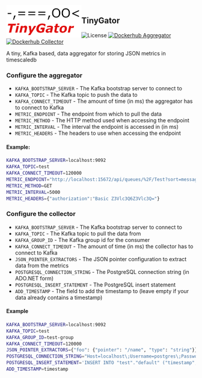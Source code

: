 <img src="assets/TinyGator.png" alt="logo" width="200" align="left"/>

## TinyGator
![License](https://img.shields.io/github/license/Azer0s/TinyGator)
[![Dockerhub Aggregator](https://img.shields.io/badge/dockerhub-Aggregator-blue)](https://hub.docker.com/r/azer0s/tinygator.aggregator)
[![Dockerhub Collector](https://img.shields.io/badge/dockerhub-Collector-blue)](https://hub.docker.com/r/azer0s/tinygator.collector)

A tiny, Kafka based, data aggregator for storing JSON metrics in timescaledb

### Configure the aggregator

* `KAFKA_BOOTSTRAP_SERVER` - The Kafka bootstrap server to connect to
* `KAFKA_TOPIC` - The Kafka topic to push the data to
* `KAFKA_CONNECT_TIMEOUT` - The amount of time (in ms) the aggregator has to connect to Kafka
* `METRIC_ENDPOINT` - The endpoint from which to pull the data
* `METRIC_METHOD` - The HTTP method used when accessing the endpoint
* `METRIC_INTERVAL` - The interval the endpoint is accessed in (in ms)
* `METRIC_HEADERS` - The headers to use when accessing the endpoint

#### Example:

```bash
KAFKA_BOOTSTRAP_SERVER=localhost:9092
KAFKA_TOPIC=test
KAFKA_CONNECT_TIMEOUT=120000
METRIC_ENDPOINT="http://localhost:15672/api/queues/%2F/Test?sort=message_stats.publish_details.rate&sort_reverse=true&columns=name,message_stats.publish_details.rate,message_stats.deliver_get_details.rate"
METRIC_METHOD=GET
METRIC_INTERVAL=5000
METRIC_HEADERS={"authorization":"Basic Z3Vlc3Q6Z3Vlc3Q="}
```

### Configure the collector

* `KAFKA_BOOTSTRAP_SERVER` - The Kafka bootstrap server to connect to
* `KAFKA_TOPIC` - The Kafka topic to pull the data from
* `KAFKA_GROUP_ID` - The Kafka group id for the consumer
* `KAFKA_CONNECT_TIMEOUT` - The amount of time (in ms) the collector has to connect to Kafka
* `JSON_POINTER_EXTRACTORS` - The JSON pointer configuration to extract data from the metrics
* `POSTGRESQL_CONNECTION_STRING` - The PostgreSQL connection string (in ADO.NET form)
* `POSTGRESQL_INSERT_STATEMENT` - The PostgreSQL insert statement
* `ADD_TIMESTAMP` - The field to add the timestamp to (leave empty if your data already contains a timestamp)

#### Example

```bash
KAFKA_BOOTSTRAP_SERVER=localhost:9092
KAFKA_TOPIC=test
KAFKA_GROUP_ID=test-group
KAFKA_CONNECT_TIMEOUT=120000
JSON_POINTER_EXTRACTORS={"foo": {"pointer": "/name", "type": "string"}}
POSTGRESQL_CONNECTION_STRING="Host=localhost\;Username=postgres\;Password=timescale"
POSTGRESQL_INSERT_STATEMENT='INSERT INTO "test"."default" ("timestamp", "value") VALUES (@timestamp, @foo)'
ADD_TIMESTAMP=timestamp
```

